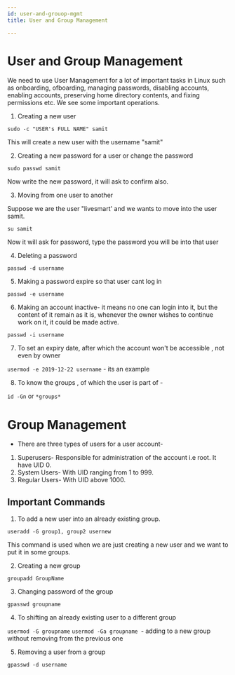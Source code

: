 ```yaml
---
id: user-and-grouop-mgmt
title: User and Group Management

---
```



# User and Group Management

We need to use User Management for a lot of important tasks in Linux such as onboarding, ofboarding, managing passwords, disabling accounts, enabling accounts, preserving home directory contents, and fixing permissions etc.
We see some important operations.

1. Creating a new user

`sudo -c "USER's FULL NAME" samit`

This will create a new user with the username "samit"

2. Creating a new password for a user or change the password

`sudo passwd samit` 

Now write the new password, it will ask to confirm also.

3. Moving from one user to another

Suppose we are the user "livesmart' and we wants to move into the user samit.

`su samit`

Now it will ask for password, type the password you will be into that user

4. Deleting a password

`passwd -d username`

5. Making a password expire so that user cant log in

`passwd -e username`

6. Making an account inactive- it means no one can login into it, but the content of it remain as it is, whenever the owner wishes to continue work on it, it could be made active.

`passwd -i username`

7. To set an expiry date, after which the account won't be accessible , not even by owner

`usermod -e 2019-12-22 username` - its an example

8. To know the groups , of which the user is part of -

`id -Gn`  or  `*groups*`



# Group Management

* There are three types of users for a user account-
1. Superusers- Responsible for administration of the account i.e root. It have UID 0.
2. System Users- With UID ranging from 1 to 999.
3. Regular Users- With UID above 1000.

## Important Commands

1. To add a new user into an already existing group.

`useradd -G group1, group2 usernew`

This command is used when we are just creating a new user and we want to put it in some groups.

2. Creating a new group

`groupadd GroupName`

3. Changing password of the group

`gpasswd groupname`

4. To shifting an already existing user to a different group

`usermod -G groupname`
`usermod -Ga groupname `- adding to a new group without removing from the previous one

5. Removing a user from a group

`gpasswd -d username`


